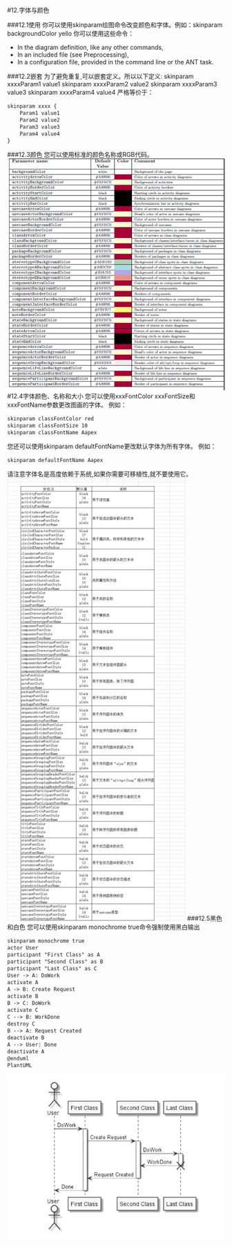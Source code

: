 #12.字体与颜色

###12.1使用
你可以使用skinparam绘图命令改变颜色和字体。例如：skinparam backgroundColor yello
你可以使用这些命令：
+ In the diagram definition, like any other commands,
+ In an included file (see Preprocessing),
+ In a configuration file, provided in the command line or the ANT task.

###12.2嵌套
为了避免重复,可以嵌套定义。所以以下定义:
skinparam xxxxParam1 value1
skinparam xxxxParam2 value2
skinparam xxxxParam3 value3
skinparam xxxxParam4 value4
严格等价于：

	skinparam xxxx {
		Param1 value1
		Param2 value2
		Param3 value3
		Param4 value4
	}

###12.3颜色
您可以使用标准的颜色名称或RGB代码。![1]
#12.4字体颜色、名称和大小
您可以使用xxxFontColor xxxFontSize和xxxFontName参数更改图画的字体。
例如：

	skinparam classFontColor red
	skinparam classFontSize 10
	skinparam classFontName Aapex
您还可以使用skinparam defaultFontName更改默认字体为所有字体。
例如：

	skinparam defaultFontName Aapex
请注意字体名是高度依赖于系统,如果你需要可移植性,就不要使用它。![2]
###12.5黑色和白色
您可以使用skinparam monochrome true命令强制使用黑白输出

	skinparam monochrome true
	actor User
	participant "First Class" as A
	participant "Second Class" as B
	participant "Last Class" as C
	User -> A: DoWork
	activate A
	A -> B: Create Request
	activate B
	B -> C: DoWork
	activate C
	C --> B: WorkDone
	destroy C
	B --> A: Request Created
	deactivate B
	A --> User: Done
	deactivate A
	@enduml
	PlantUML
![3]



[1]: image/12_01.png
[2]: image/12_02.png
[3]: image/12_03.png